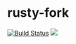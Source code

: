 # rusty-fork

[![Build Status](https://travis-ci.org/AltSysrq/rusty-fork.svg?branch=master)](https://travis-ci.org/AltSysrq/rusty-fork)
[![](http://meritbadge.herokuapp.com/rusty-fork)](https://crates.io/crates/rusty-fork)

